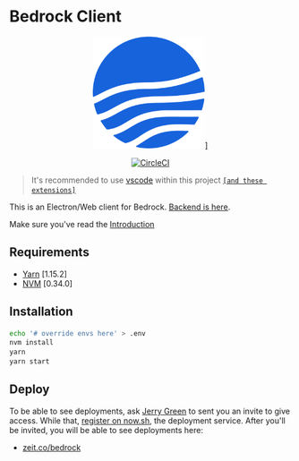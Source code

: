 # Bedrock Client

<p align="center">
  <a href="https://bedrock.ai">
    <img height="200" alt="Bedrock" src="/assets/bedrock.svg" />]
  </a>
</p>

<p align="center">
  <a href="https://circleci.com/gh/prometheonsystems/bedrock-client2">
    <img height="20" alt="CircleCI" src="circleci.com/gh/prometheonsystems/bedrock-client2.svg?style=shield&circle-token=05d1586190f934f95d9337630ac88c2e64fa2efd">
  </a>
</p>

> It's recommended to use [vscode](https://code.visualstudio.com/) within this project [`[and these extensions]`](wiki/vscode-recommendations.md)

This is an Electron/Web client for Bedrock. [Backend is here](https://github.com/prometheonsystems/bedrock-backend).

Make sure you've read the [Introduction](wiki/introduction.md)

## Requirements

- [Yarn](https://yarnpkg.com/en/docs/install) [1.15.2]
- [NVM](https://github.com/nvm-sh/nvm/blob/master/README.md#install--update-script) [0.34.0]

## Installation

```bash
echo '# override envs here' > .env
nvm install
yarn
yarn start
```

## Deploy

To be able to see deployments, ask [Jerry Green](tg://resolve?domain=jerrygreen) to sent you an invite to give access. While that, [register on now.sh](https://zeit.co/github-setup), the deployment service. After you'll be invited, you will be able to see deployments here:

- [zeit.co/bedrock](https://zeit.co/bedrock)
